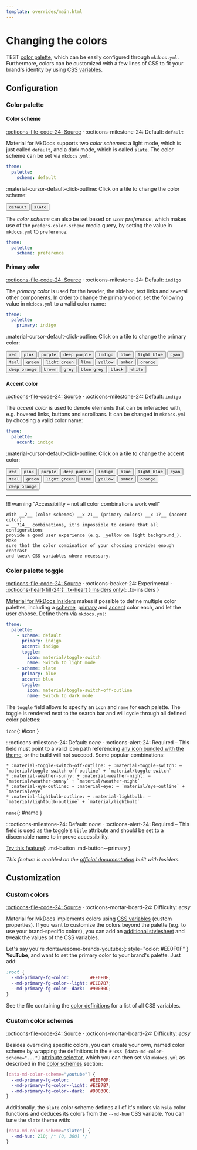 ```yaml
---
template: overrides/main.html
---
```


# Changing the colors

TEST [color palette][1], which can be easily configured through 
`mkdocs.yml`. Furthermore, colors can be customized with a few lines of CSS to
fit your brand's identity by using [CSS variables][2].

  [1]: http://www.materialui.co/colors
  [2]: #custom-colors

## Configuration

### Color palette

#### Color scheme

[:octicons-file-code-24: Source][3] · :octicons-milestone-24: Default: `default`

Material for MkDocs supports two _color schemes_: a light mode, which is just
called `default`, and a dark mode, which is called `slate`. The color scheme
can be set via `mkdocs.yml`:

``` yaml
theme:
  palette:
    scheme: default
```

:material-cursor-default-click-outline: Click on a tile to change the color
scheme:

<div class="tx-switch">
  <button data-md-color-scheme="default"><code>default</code></button>
  <button data-md-color-scheme="slate"><code>slate</code></button>
</div>

<script>
  var buttons = document.querySelectorAll("button[data-md-color-scheme]")
  buttons.forEach(function(button) {
    button.addEventListener("click", function() {
      var attr = this.getAttribute("data-md-color-scheme")
      document.body.setAttribute("data-md-color-scheme", attr)
      var name = document.querySelector("#__code_0 code span:nth-child(7)")
      name.textContent = attr
    })
  })
</script>

The _color scheme_ can also be set based on _user preference_, which makes use
of the `prefers-color-scheme` media query, by setting the value in `mkdocs.yml`
to `preference`:

``` yaml
theme:
  palette:
    scheme: preference
```

  [3]: https://github.com/squidfunk/mkdocs-material/blob/master/src/assets/stylesheets/palette/_scheme.scss

#### Primary color

[:octicons-file-code-24: Source][4] · :octicons-milestone-24: Default: `indigo`

The _primary color_ is used for the header, the sidebar, text links and several
other components. In order to change the primary color, set the following value
in `mkdocs.yml` to a valid color name:

``` yaml
theme:
  palette:
    primary: indigo
```

:material-cursor-default-click-outline: Click on a tile to change the primary
color:

<div class="tx-switch">
  <button data-md-color-primary="red"><code>red</code></button>
  <button data-md-color-primary="pink"><code>pink</code></button>
  <button data-md-color-primary="purple"><code>purple</code></button>
  <button data-md-color-primary="deep-purple"><code>deep purple</code></button>
  <button data-md-color-primary="indigo"><code>indigo</code></button>
  <button data-md-color-primary="blue"><code>blue</code></button>
  <button data-md-color-primary="light-blue"><code>light blue</code></button>
  <button data-md-color-primary="cyan"><code>cyan</code></button>
  <button data-md-color-primary="teal"><code>teal</code></button>
  <button data-md-color-primary="green"><code>green</code></button>
  <button data-md-color-primary="light-green"><code>light green</code></button>
  <button data-md-color-primary="lime"><code>lime</code></button>
  <button data-md-color-primary="yellow"><code>yellow</code></button>
  <button data-md-color-primary="amber"><code>amber</code></button>
  <button data-md-color-primary="orange"><code>orange</code></button>
  <button data-md-color-primary="deep-orange"><code>deep orange</code></button>
  <button data-md-color-primary="brown"><code>brown</code></button>
  <button data-md-color-primary="grey"><code>grey</code></button>
  <button data-md-color-primary="blue-grey"><code>blue grey</code></button>
  <button data-md-color-primary="black"><code>black</code></button>
  <button data-md-color-primary="white"><code>white</code></button>
</div>

<script>
  var buttons = document.querySelectorAll("button[data-md-color-primary]")
  buttons.forEach(function(button) {
    button.addEventListener("click", function() {
      var attr = this.getAttribute("data-md-color-primary")
      document.body.setAttribute("data-md-color-primary", attr)
      var name = document.querySelector("#__code_2 code span:nth-child(7)")
      name.textContent = attr.replace("-", " ")
    })
  })
</script>

  [4]: https://github.com/squidfunk/mkdocs-material/blob/master/src/assets/stylesheets/palette/_primary.scss

#### Accent color

[:octicons-file-code-24: Source][5] · :octicons-milestone-24: Default: `indigo`

The _accent color_ is used to denote elements that can be interacted with, e.g.
hovered links, buttons and scrollbars. It can be changed in `mkdocs.yml` by
choosing a valid color name:

``` yaml
theme:
  palette:
    accent: indigo
```

:material-cursor-default-click-outline: Click on a tile to change the accent
color:

<style>
  .md-typeset button[data-md-color-accent] > code {
    background-color: var(--md-code-bg-color);
    color: var(--md-accent-fg-color);
  }
</style>

<div class="tx-switch">
  <button data-md-color-accent="red"><code>red</code></button>
  <button data-md-color-accent="pink"><code>pink</code></button>
  <button data-md-color-accent="purple"><code>purple</code></button>
  <button data-md-color-accent="deep-purple"><code>deep purple</code></button>
  <button data-md-color-accent="indigo"><code>indigo</code></button>
  <button data-md-color-accent="blue"><code>blue</code></button>
  <button data-md-color-accent="light-blue"><code>light blue</code></button>
  <button data-md-color-accent="cyan"><code>cyan</code></button>
  <button data-md-color-accent="teal"><code>teal</code></button>
  <button data-md-color-accent="green"><code>green</code></button>
  <button data-md-color-accent="light-green"><code>light green</code></button>
  <button data-md-color-accent="lime"><code>lime</code></button>
  <button data-md-color-accent="yellow"><code>yellow</code></button>
  <button data-md-color-accent="amber"><code>amber</code></button>
  <button data-md-color-accent="orange"><code>orange</code></button>
  <button data-md-color-accent="deep-orange"><code>deep orange</code></button>
</div>

<script>
  var buttons = document.querySelectorAll("button[data-md-color-accent]")
  buttons.forEach(function(button) {
    button.addEventListener("click", function() {
      var attr = this.getAttribute("data-md-color-accent")
      document.body.setAttribute("data-md-color-accent", attr)
      var name = document.querySelector("#__code_3 code span:nth-child(7)")
      name.textContent = attr.replace("-", " ")
    })
  })
</script>

  [5]: https://github.com/squidfunk/mkdocs-material/blob/master/src/assets/stylesheets/palette/_accent.scss

---

!!! warning "Accessibility – not all color combinations work well"

    With __2__ (color schemes) __x 21__ (primary colors) __x 17__ (accent color)
    = __714__ combinations, it's impossible to ensure that all configurations
    provide a good user experience (e.g. _yellow on light background_). Make
    sure that the color combination of your choosing provides enough contrast
    and tweak CSS variables where necessary.

### Color palette toggle

  [:octicons-file-code-24: Source][6] ·
  :octicons-beaker-24: Experimental ·
  [:octicons-heart-fill-24:{: .tx-heart } Insiders only][6]{: .tx-insiders }

[Material for MkDocs Insiders][6] makes it possible to define multiple color
palettes, including a [scheme][7], [primary][8] and [accent][9] color each, and
let the user choose. Define them via `mkdocs.yml`:

``` yaml
theme:
  palette:
    - scheme: default
      primary: indigo
      accent: indigo
      toggle:
        icon: material/toggle-switch
        name: Switch to light mode
    - scheme: slate
      primary: blue
      accent: blue
      toggle:
        icon: material/toggle-switch-off-outline
        name: Switch to dark mode
```

The `toggle` field allows to specify an `icon` and `name` for each palette. The
toggle is rendered next to the search bar and will cycle through all defined
color palettes:

`icon`{: #icon }

:   :octicons-milestone-24: Default: _none_ · :octicons-alert-24: Required –
    This field must point to a valid icon path referencing [any icon bundled
    with the theme][10], or the build will not succeed. Some popular
    combinations:

    * :material-toggle-switch-off-outline: + :material-toggle-switch: – `material/toggle-switch-off-outline` + `material/toggle-switch`
    * :material-weather-sunny: + :material-weather-night: – `material/weather-sunny` + `material/weather-night`
    * :material-eye-outline: + :material-eye: – `material/eye-outline` + `material/eye`
    * :material-lightbulb-outline: + :material-lightbulb: – `material/lightbulb-outline` + `material/lightbulb`

`name`{: #name }

:   :octicons-milestone-24: Default: _none_ · :octicons-alert-24: Required –
    This field is used as the toggle's `title` attribute and should be set to a
    discernable name to improve accessibility.

[Try this feature][11]{: .md-button .md-button--primary }

_This feature is enabled on the [official documentation][11] built with
Insiders._

  [6]: ../insiders.md
  [7]: #color-scheme
  [8]: #primary-color
  [9]: #accent-color
  [10]: https://github.com/squidfunk/mkdocs-material/tree/master/material/.icons
  [11]: https://squidfunk.github.io/mkdocs-material-insiders/setup/changing-the-colors

## Customization

### Custom colors

[:octicons-file-code-24: Source][12] ·
:octicons-mortar-board-24: Difficulty: _easy_

Material for MkDocs implements colors using [CSS variables][13] (custom
properties). If you want to customize the colors beyond the palette (e.g. to
use your brand-specific colors), you can add an [additional stylesheet][14] and
tweak the values of the CSS variables.

Let's say you're :fontawesome-brands-youtube:{: style="color: #EE0F0F" }
__YouTube__, and want to set the primary color to your brand's palette. Just
add:

``` css
:root {
  --md-primary-fg-color:        #EE0F0F;
  --md-primary-fg-color--light: #ECB7B7;
  --md-primary-fg-color--dark:  #90030C;
}
```

See the file containing the [color definitions][12] for a list of all CSS
variables.

  [12]: https://github.com/squidfunk/mkdocs-material/blob/master/src/assets/stylesheets/main/_colors.scss
  [13]: https://developer.mozilla.org/en-US/docs/Web/CSS/Using_CSS_custom_properties
  [14]: ../customization.md#additional-css


### Custom color schemes

[:octicons-file-code-24: Source][3] ·
:octicons-mortar-board-24: Difficulty: _easy_

Besides overriding specific colors, you can create your own, named color scheme
by wrapping the definitions in the `#!css [data-md-color-scheme="..."]`
[attribute selector][15], which you can then set via `mkdocs.yml` as described
in the [color schemes][7] section:

``` css
[data-md-color-scheme="youtube"] {
  --md-primary-fg-color:        #EE0F0F;
  --md-primary-fg-color--light: #ECB7B7;
  --md-primary-fg-color--dark:  #90030C;
}
```

Additionally, the `slate` color scheme defines all of it's colors via `hsla`
color functions and deduces its colors from the `--md-hue` CSS variable. You
can tune the `slate` theme with:

``` css
[data-md-color-scheme="slate"] {
  --md-hue: 210; /* [0, 360] */
}
```

  [15]: https://www.w3.org/TR/selectors-4/#attribute-selectors
